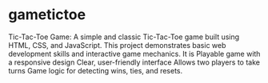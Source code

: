 # gametictoe
Tic-Tac-Toe Game:  A simple and classic Tic-Tac-Toe game built using HTML, CSS, and JavaScript. This project demonstrates basic web development skills and interactive game mechanics. It is Playable game with a responsive design Clear, user-friendly interface Allows two players to take turns Game logic for detecting wins, ties, and resets.
